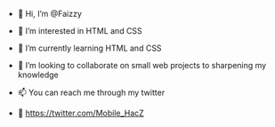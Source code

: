 - 👋 Hi, I’m @Faizzy
- 👀 I’m interested in HTML and CSS
- 🌱 I’m currently learning HTML and CSS
- 💞️ I’m looking to collaborate on small web projects to sharpening my knowledge
- 📫 You can reach me through my twitter

- :blue_heart: https://twitter.com/Mobile_HacZ

<!---
Faizzy/Faizzy is a ✨ special ✨ repository because its `README.md` (this file) appears on your GitHub profile.
You can click the Preview link to take a look at your changes.
--->
